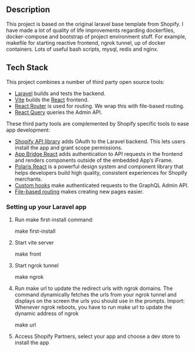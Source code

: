 ## Description

This project is based on the original laravel base template from Shopify. 
I have made a lot of quality of life improvements regarding dockerfiles, docker-compose and bootstrap of project environment stuff. For example, makefile for starting reactive frontend, ngrok tunnel, up of docker containers. Lots of useful bash scripts, mysql, redis and nginx. 

## Tech Stack

This project combines a number of third party open source tools:

-   [Laravel](https://laravel.com/) builds and tests the backend.
-   [Vite](https://vitejs.dev/) builds the [React](https://reactjs.org/) frontend.
-   [React Router](https://reactrouter.com/) is used for routing. We wrap this with file-based routing.
-   [React Query](https://react-query.tanstack.com/) queries the Admin API.

These third party tools are complemented by Shopify specific tools to ease app development:

-   [Shopify API library](https://github.com/Shopify/shopify-api-php) adds OAuth to the Laravel backend. This lets users install the app and grant scope permissions.
-   [App Bridge React](https://shopify.dev/tools/app-bridge/react-components) adds authentication to API requests in the frontend and renders components outside of the embedded App’s iFrame.
-   [Polaris React](https://polaris.shopify.com/) is a powerful design system and component library that helps developers build high quality, consistent experiences for Shopify merchants.
-   [Custom hooks](https://github.com/Shopify/shopify-frontend-template-react/tree/main/hooks) make authenticated requests to the GraphQL Admin API.
-   [File-based routing](https://github.com/Shopify/shopify-frontend-template-react/blob/main/Routes.jsx) makes creating new pages easier.

### Setting up your Laravel app

1. Run make first-install command:

    make first-install

2. Start vite server

    make front

3. Start ngrok tunnel

    make ngrok

4. Run make url to update the redirect urls with ngrok domains. The command dynamically fetches the urls from your ngrok tunnel and displays on the screen the urls you should use in the prompts.
Import: Whenever ngrok reboots, you have to run make url to update the dynamic address of ngrok

    make url

5. Access Shopify Partners, select your app and choose a dev store to install the app
